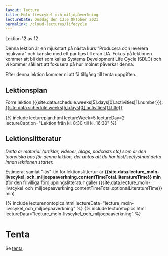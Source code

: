 ```yaml
---
layout: lecture
title: Moln-livscykel och miljöpåverkning
lectureDate: Onsdag den 13:e Oktober 2021
permalink: /cloud-lectures/lifecycle
---
```


Lektion 12 av 12

Denna lektion är en mjukstart på nästa kurs "Producera och leverera mjukvara" och kanske med ett par tips till eran LIA. Fokus på lektionen kommer att bli det som kallas Systems Development Life Cycle (SDLC) och vi kommer såklart att fokusera på hur molnet påverkar denna.

Efter denna lektion kommer ni att få tillgång till tenta uppgiften.

## Lektionsplan

Förre lektion ({{site.data.schedule.weeks[5].days[0].activities[1].number}}): <a href="{{site.data.schedule.weeks[5].days[0].activities[1].slug | prepend: site.baseurl }}">{{site.data.schedule.weeks[5].days[0].activities[1].title}}</a>

{% include lectureplan.html lectureWeek=5 lectureDay=2 lectureCaption="Lektion från kl. 8:30 till kl. 16:30" %}

## Lektionslitteratur
*Detta är material (artiklar, videoer, blogs, podcasts etc) som är den teoretiska bas för denna lektion, det antas att du har läst/set/lystnad detta innan lektionen starter.*


Estimerat samlat "läs"-tid för lektionslittertur är **{{site.data.lecture_moln-livscykel_och_miljoepaaverkning.contentTimeTotal.literatureTime}} min** (för den frivilliga fördjupningslitteratur gäller {{site.data.lecture_moln-livscykel_och_miljoepaaverkning.contentTimeTotal.optionalLiteratureTime}} min)

{% include lecturenontopics.html lectureData="lecture_moln-livscykel_och_miljoepaaverkning" %}
{% include lecturetopics.html lectureData="lecture_moln-livscykel_och_miljoepaaverkning" %}

# Tenta

Se [tenta](/tenta)

